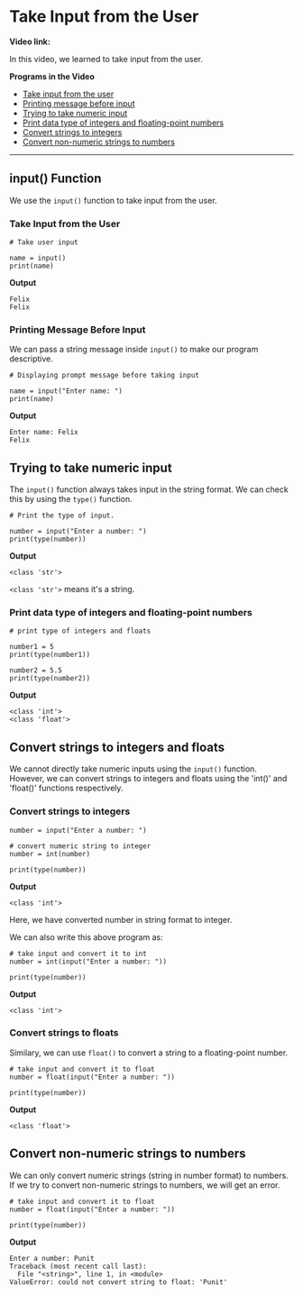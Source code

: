 # Take Input from the User

**Video link:**

In this video, we learned to take input from the user.

**Programs in the Video**

- [Take input from the user](https://github.com/programiz/python-course/blob/master/03-input.md#take-input-from-the-user-1)
- [Printing message before input](https://github.com/programiz/python-course/blob/master/03-input.md#printing-message-before-input)
- [Trying to take numeric input](https://github.com/programiz/python-course/blob/master/03-input.md#trying-to-take-numeric-input)
- [Print data type of integers and floating-point numbers](https://github.com/programiz/python-course/blob/master/03-input.md#print-data-type-of-integers-and-floating-point-numbers)
- [Convert strings to integers](https://github.com/programiz/python-course/blob/master/03-input.md#convert-strings-to-integers)
- [Convert non-numeric strings to numbers](https://github.com/programiz/python-course/blob/master/03-input.md#convert-non-numeric-strings-to-numbers)

---

## input() Function

We use the `input()` function to take input from the user.

### Take Input from the User

```
# Take user input

name = input()
print(name)
```

**Output**

```
Felix
Felix
```

### Printing Message Before Input

We can pass a string message inside `input()` to make our program descriptive.

```
# Displaying prompt message before taking input

name = input("Enter name: ")
print(name)
```

**Output**

```
Enter name: Felix
Felix
```

## Trying to take numeric input

The `input()` function always takes input in the string format. We can check this by using the `type()` function.

```
# Print the type of input.

number = input("Enter a number: ")
print(type(number))
```

**Output**

```
<class 'str'>
```

`<class 'str'>` means it's a string.

### Print data type of integers and floating-point numbers

```
# print type of integers and floats

number1 = 5
print(type(number1))

number2 = 5.5
print(type(number2))
```

**Output**

```
<class 'int'>
<class 'float'>
```

## Convert strings to integers and floats

We cannot directly take numeric inputs using the `input()` function. However, we can convert strings to integers and floats using the 'int()' and 'float()' functions respectively.

### Convert strings to integers

```
number = input("Enter a number: ")

# convert numeric string to integer
number = int(number)

print(type(number))
```

**Output**

```
<class 'int'>
```

Here, we have converted number in string format to integer.

We can also write this above program as:

```
# take input and convert it to int
number = int(input("Enter a number: "))

print(type(number))
```

**Output**

```
<class 'int'>
```

### Convert strings to floats

Similary, we can use `float()` to convert a string to a floating-point number.

```
# take input and convert it to float
number = float(input("Enter a number: "))

print(type(number))
```

**Output**

```
<class 'float'>
```

## Convert non-numeric strings to numbers

We can only convert numeric strings (string in number format) to numbers. If we try to convert non-numeric strings to numbers, we will get an error.

```
# take input and convert it to float
number = float(input("Enter a number: "))

print(type(number))
```

**Output**

```
Enter a number: Punit
Traceback (most recent call last):
  File "<string>", line 1, in <module>
ValueError: could not convert string to float: 'Punit'
```
